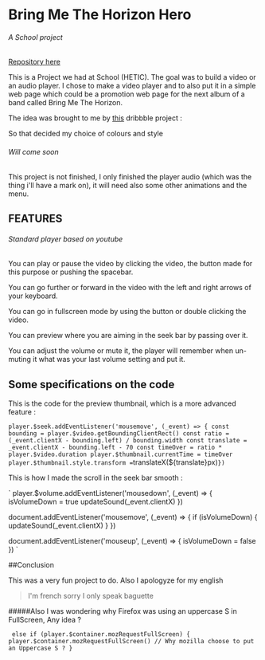 # Bring Me The Horizon Hero

###### A School project

[Repository here](https://github.com/hchapela/bmth-homepage)

This is a Project we had at School (HETIC). The goal was to build a video or an audio player. I chose to make a video player and to also put it in a simple web page which could be a promotion web page for the next album of a band called Bring Me The Horizon.

The idea was brought to me by [this](https://dribbble.com/shots/5095880-Mantra-Track-Preview) dribbble project : 

So that decided my choice of colours and style

###### Will come soon
This project is not finished, I only finished the player audio (which was the thing i'll have a mark on), it will need also some other animations and the menu.

## FEATURES

###### Standard player based on youtube

You can play or pause the video by clicking the video, the button made for this purpose or pushing the spacebar.

You can go further or forward in the video with the left and right arrows of your keyboard.

You can go in fullscreen mode by using the button or double clicking the video.

You can preview where you are aiming in the seek bar by passing over it.

You can adjust the volume or mute it, the player will remember when un-muting it what was your last volume setting and put it.

## Some specifications on the code

This is the code for the preview thumbnail, which is a more advanced feature :

`
player.$seek.addEventListener('mousemove', (_event) => {
    const bounding = player.$video.getBoundingClientRect()
    const ratio = (_event.clientX - bounding.left) / bounding.width
    const translate = _event.clientX - bounding.left - 70
    const timeOver = ratio * player.$video.duration
    player.$thumbnail.currentTime = timeOver
    player.$thumbnail.style.transform = `translateX(${translate}px)`
})
`

This is how I made the scroll in the seek bar smooth :

`
player.$volume.addEventListener('mousedown', (_event) => {
    isVolumeDown = true
    updateSound(_event.clientX)
})

document.addEventListener('mousemove', (_event) => {
    if (isVolumeDown) {
        updateSound(_event.clientX)
    }
})

document.addEventListener('mouseup', (_event) => {
    isVolumeDown = false
})
`


##Conclusion

This was a very fun project to do. Also I apologyze for my english
> I'm french sorry I only speak baguette

#####Also I was wondering why Firefox was using an uppercase S in FullScreen, Any idea ?

` 
else if (player.$container.mozRequestFullScreen) {
            player.$container.mozRequestFullScreen()
            // Why mozilla choose to put an Uppercase S ?
        } 
`




